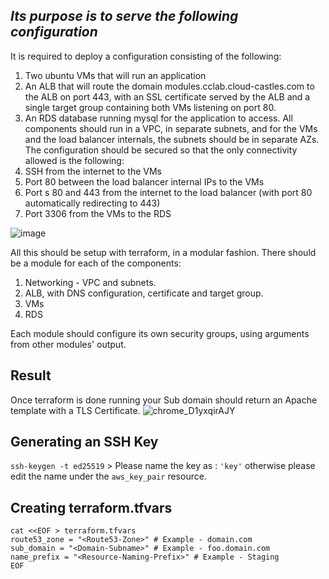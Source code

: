 ﻿## *Its purpose is to serve the following configuration*
It is required to deploy a configuration consisting of the following:
1. Two ubuntu VMs that will run an application
2. An ALB that will route the domain modules.cclab.cloud-castles.com to the ALB on port
443, with an SSL certificate served by the ALB and a single target group containing both
VMs listening on port 80.
3. An RDS database running mysql for the application to access.
All components should run in a VPC, in separate subnets, and for the VMs and the load
balancer internals, the subnets should be in separate AZs.
The configuration should be secured so that the only connectivity allowed is the following:
1. SSH from the internet to the VMs
2. Port 80 between the load balancer internal IPs to the VMs
3. Port s 80 and 443 from the internet to the load balancer (with port 80 automatically
redirecting to 443)
4. Port 3306 from the VMs to the RDS

![image](https://user-images.githubusercontent.com/96201125/205367561-8ea50bfc-5520-4439-a7e8-0e3ec86c360a.png)

All this should be setup with terraform, in a modular fashion.
There should be a module for each of the components:
1. Networking - VPC and subnets.
2. ALB, with DNS configuration, certificate and target group.
3. VMs
4. RDS

Each module should configure its own security groups, using arguments from other modules'
output.

## Result
Once terraform is done running your Sub domain should return an Apache template with a TLS Certificate.
![chrome_D1yxqirAJY](https://user-images.githubusercontent.com/96201125/234573009-264794f0-539b-4b6b-853a-dc7cfbf997d5.png)

 ## Generating an SSH Key
 `ssh-keygen -t ed25519` > Please name the key as : `'key'` otherwise please edit the name under the `aws_key_pair` resource.

## Creating terraform.tfvars
```
cat <<EOF > terraform.tfvars
route53_zone = "<Route53-Zone>" # Example - domain.com
sub_domain = "<Domain-Subname>" # Example - foo.domain.com
name_prefix = "<Resource-Naming-Prefix>" # Example - Staging
EOF
```
